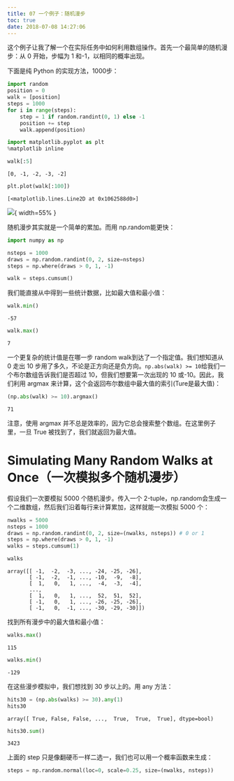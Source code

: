 ```yaml
---
title: 07 一个例子：随机漫步
toc: true
date: 2018-07-08 14:27:06
---
```


这个例子让我了解一个在实际任务中如何利用数组操作。首先一个最简单的随机漫步：从 0 开始，步幅为 1 和-1，以相同的概率出现。

下面是纯 Python 的实现方法，1000步：


```Python
import random
position = 0
walk = [position]
steps = 1000
for i in range(steps):
    step = 1 if random.randint(0, 1) else -1
    position += step
    walk.append(position)
```


```Python
import matplotlib.pyplot as plt
%matplotlib inline
```


```Python
walk[:5]
```




    [0, -1, -2, -3, -2]




```Python
plt.plot(walk[:100])
```




    [<matplotlib.lines.Line2D at 0x1062588d0>]




![](http://images.iterate.site/blog/image/180708/8iC8e3L37K.png?imageslim){ width=55% }

随机漫步其实就是一个简单的累加。而用 np.random能更快：


```Python
import numpy as np
```


```Python
nsteps = 1000
draws = np.random.randint(0, 2, size=nsteps)
steps = np.where(draws > 0, 1, -1)
```


```Python
walk = steps.cumsum()
```

我们能直接从中得到一些统计数据，比如最大值和最小值：


```Python
walk.min()
```




    -57




```Python
walk.max()
```




    7



一个更复杂的统计值是在哪一步 random walk到达了一个指定值。我们想知道从 0 走出 10 步用了多久，不论是正方向还是负方向。`np.abs(walk) >= 10`给我们一个布尔数组告诉我们是否超过 10，但我们想要第一次出现的 10 或-10。因此，我们利用 argmax 来计算，这个会返回布尔数组中最大值的索引(Ture是最大值)：


```Python
(np.abs(walk) >= 10).argmax()
```




    71



注意，使用 argmax 并不总是效率的，因为它总会搜索整个数组。在这里例子里，一旦 True 被找到了，我们就返回为最大值。

# Simulating Many Random Walks at Once（一次模拟多个随机漫步）

假设我们一次要模拟 5000 个随机漫步。传入一个 2-tuple，np.random会生成一个二维数组，然后我们沿着每行来计算累加，这样就能一次模拟 5000 个：


```Python
nwalks = 5000
nsteps = 1000
draws = np.random.randint(0, 2, size=(nwalks, nsteps)) # 0 or 1
steps = np.where(draws > 0, 1, -1)
walks = steps.cumsum(1)
```


```Python
walks
```




    array([[ -1,  -2,  -3, ..., -24, -25, -26],
           [ -1,  -2,  -1, ..., -10,  -9,  -8],
           [  1,   0,   1, ...,  -4,  -3,  -4],
           ...,
           [  1,   0,   1, ...,  52,  51,  52],
           [ -1,   0,   1, ..., -26, -25, -26],
           [ -1,   0,  -1, ..., -30, -29, -30]])



找到所有漫步中的最大值和最小值：


```Python
walks.max()
```




    115




```Python
walks.min()
```




    -129



在这些漫步模拟中，我们想找到 30 步以上的。用 any 方法：


```Python
hits30 = (np.abs(walks) >= 30).any(1)
hits30
```




    array([ True, False, False, ...,  True,  True,  True], dtype=bool)




```Python
hits30.sum()
```




    3423



上面的 step 只是像翻硬币一样二选一，我们也可以用一个概率函数来生成：


```Python
steps = np.random.normal(loc=0, scale=0.25, size=(nwalks, nsteps))
```


```Python

```
